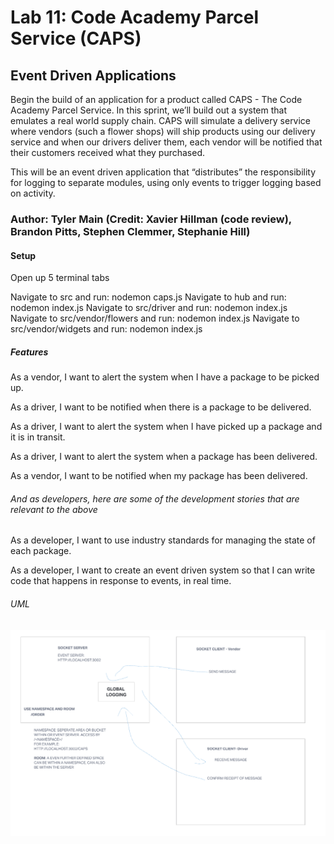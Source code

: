 # Lab 11: Code Academy Parcel Service (CAPS)

## Event Driven Applications

Begin the build of an application for a product called CAPS - The Code Academy Parcel Service. In this sprint, we’ll build out a system that emulates a real world supply chain. CAPS will simulate a delivery service where vendors (such a flower shops) will ship products using our delivery service and when our drivers deliver them, each vendor will be notified that their customers received what they purchased.

This will be an event driven application that “distributes” the responsibility for logging to separate modules, using only events to trigger logging based on activity.

### Author: Tyler Main (Credit: Xavier Hillman (code review), Brandon Pitts, Stephen Clemmer, Stephanie Hill)

#### Setup

Open up 5 terminal tabs

Navigate to src and run: nodemon caps.js
Navigate to hub and run: nodemon index.js
Navigate to src/driver and run: nodemon index.js
Navigate to src/vendor/flowers and run: nodemon index.js
Navigate to src/vendor/widgets and run: nodemon index.js

##### Features

As a vendor, I want to alert the system when I have a package to be picked up.

As a driver, I want to be notified when there is a package to be delivered.

As a driver, I want to alert the system when I have picked up a package and it is in transit.

As a driver, I want to alert the system when a package has been delivered.

As a vendor, I want to be notified when my package has been delivered.

###### And as developers, here are some of the development stories that are relevant to the above

As a developer, I want to use industry standards for managing the state of each package.

As a developer, I want to create an event driven system so that I can write code that happens in response to events, in real time.

###### UML

![LAB 12 UML](./src/assets/Lab12-UML.png)
